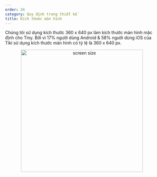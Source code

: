 ```yaml
---
order: 24
category: Quy định trong thiết kế
title: Kích thước màn hình
---
```


Chúng tôi sử dụng kích thước 360 x 640 px làm kích thước màn hình mặc định cho Tiny. Bởi vì 17% người dùng Android & 58% người dùng iOS của Tiki sử dụng kích thước màn hình có tỷ lệ là 360 x 640 px.

<center>
<img style="width: 400px" src="https://salt.tikicdn.com/ts/social/6d/7e/80/7bc902d90af9d6129a1b0e6bd7bb5efa.png" alt="screen size">
</center>


